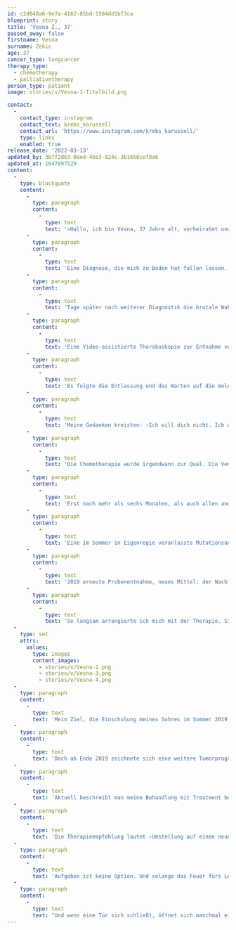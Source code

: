 ```yaml
---
id: c2d048a6-9e7a-4182-85bd-1584dd1bf3ca
blueprint: story
title: 'Vesna Z., 37'
passed_away: false
firstname: Vesna
surname: Zekic
age: 37
cancer_type: lungcancer
therapy_type:
  - chemotherapy
  - palliativetherapy
person_type: patient
image: stories/v/Vesna-1-Titelbild.png

contact:
  -
    contact_type: instagram
    contact_text: krebs_karussell
    contact_url: 'https://www.instagram.com/krebs_karussell/'
    type: links
    enabled: true
release_date: '2022-03-13'
updated_by: 3b7f2d63-0aed-4ba3-824c-3b1650cef8a6
updated_at: 1647897529
content:
  -
    type: blockquote
    content:
      -
        type: paragraph
        content:
          -
            type: text
            text: '»Hallo, ich bin Vesna, 37 Jahre alt, verheiratet und Mama eines 8-jährigen Sohnes. Der 28. Januar 2016 hat meine Welt, mein Denken, mein Leben und mich fast zerstört: Nicht-kleinzelliges Adenokarzinom der Lunge mit Lymphangiosis Carcinomatosa (eine Form der Lungen-Metastasierung) und Verdacht auf Pleurakarzinose (Tumorbefall des Rippenfells).'
      -
        type: paragraph
        content:
          -
            type: text
            text: 'Eine Diagnose, die mich zu Boden hat fallen lassen. Und das meine ich wortwörtlich. Mein Gedanke: ›Bis Ostern haste noch und dann war’s das.‹ Zurück lässt du deinen Mann, deinen gerade dreijährigen Sohn, Familie, Freunde.'
      -
        type: paragraph
        content:
          -
            type: text
            text: 'Tage später nach weiterer Diagnostik die brutale Wahrheit: Maligne Zellen im Pleuraerguss (eine Ansammlung von Flüssigkeit zwischen innerer Wand des Brustkorbs und Lunge). Operation unmöglich. Bäm. Naja, Ostern ist ja noch nicht.'
      -
        type: paragraph
        content:
          -
            type: text
            text: 'Eine Video-assistierte Thorakoskopie zur Entnahme von Gewebeproben an der Lunge erfolgte. Das Ergebnis: Anlage einer Dauerdrainage, um den Erguss abzulassen. All das ohne Vorwarnung. Da lag ich nun. Mit einem Schlauch, der zwischen meinen Rippen hervorlugte.'
      -
        type: paragraph
        content:
          -
            type: text
            text: 'Es folgte die Entlassung und das Warten auf die molekular pathologischen Ergebnisse. Die Drainage musste ich jetzt selber an den Sekretbeutel anschließen. Keine Hilfestellung, nichts. Einfach nichts. Ich war mir selbst überlassen. Scham, Ekel, Angst, Überforderung, Hilflosigkeit. Doch letztendlich lernte ich auch, damit zu leben und zurechtzukommen. Nach einiger Zeit lagen die weiteren Ergebnisse vor: Keine Mutation gefunden, also begannen wir mit der Chemotherapie.'
      -
        type: paragraph
        content:
          -
            type: text
            text: 'Meine Gedanken kreisten: ›Ich will dich nicht. Ich will das alles nicht. Verschwinde aus mir, aus meinem Körper, aus meinen Zellen. Ich hasse dich. Doch du bleibst. Und da du ungebeten einfach bleibst, stelle ich mich dir in den Weg.‹'
      -
        type: paragraph
        content:
          -
            type: text
            text: 'Die Chemotherapie wurde irgendwann zur Qual. Die Venen machten nicht mehr mit. Port? Darüber wurde kein Wort verloren.'
      -
        type: paragraph
        content:
          -
            type: text
            text: 'Erst nach mehr als sechs Monaten, als auch allen anderen klar wurde, dass meine Venen am Ende sind, wurde mir endlich ein Port gelegt. Zu dem Zeitpunkt hatte ich bereits mit einer Tumorprogression zu kämpfen. Therapieoptionen? Keine.'
      -
        type: paragraph
        content:
          -
            type: text
            text: 'Eine im Sommer in Eigenregie veranlasste Mutationsanalyse gab einen entscheidenden Impuls. Eine Unterform der MET Mutation, die sogenannte KIF5B MET Fusion, wird entdeckt. Meine Rettung. Denn nun konnte mir eine zielgerichtete Therapie mit Crizotinib angeboten werden. Beginn der Therapie: Januar 2017. Zwei wertvolle Jahre schenkte mir das Medikament, bis es wieder zu einer Tumorprogression kommt.'
      -
        type: paragraph
        content:
          -
            type: text
            text: '2019 erneute Probenentnahme, neues Mittel: der Nachfolger. Ein sogenanntes ›Dirty Drug‹. Hilft viel, aber die Liste der Nebenwirkungen scheint endlos. Erste Fragen türmen sich auf: Lebensqualität oder Lebensdauer? Was will ich?'
      -
        type: paragraph
        content:
          -
            type: text
            text: 'So langsam arrangierte ich mich mit der Therapie. Sie warf mich immer wieder zurück und verlangte nach wie vor sehr viel von mir ab. Doch wie der Phönix aus der Asche, erhob ich mich täglich aufs Neue. So lange wie es mir irgendwie möglich war, lebte ich meine unbändige Lebenslust und meinen Lebenswillen aus.'
  -
    type: set
    attrs:
      values:
        type: images
        content_images:
          - stories/v/Vesna-2.png
          - stories/v/Vesna-3.png
          - stories/v/Vesna-4.png
  -
    type: paragraph
    content:
      -
        type: text
        text: 'Mein Ziel, die Einschulung meines Sohnes im Sommer 2019 mitzuerleben, rückte immer näher. Und ja, ich war dabei! Ein unfassbar emotionaler Tag für mich. Der Grossteil der wichtigsten Personen in meinem bzw. unserem Leben war bei diesem Meilenstein dabei. Ich war unendlich glücklich. Nächstes Ziel: Schulwechsel.'
  -
    type: paragraph
    content:
      -
        type: text
        text: 'Doch ab Ende 2019 zeichnete sich eine weitere Tumorprogression ab. Waren all die schlechten Tage umsonst? Irgendwie ging es erstmal weiter. Therapieanpassung, dann wieder Änderung, engmaschigere Kontrollen und der Versuch den Zustand halbwegs stabil zu halten. Und dann kam zu allem Überfluss noch Corona um die Ecke. Den ersten Lockdown hatte ich sehr genossen, da er mir so viel Zeit mit meinem Sohn bescherte. Und ich genieße es noch immer. Doch mit Corona und dem Fortschreiten meiner Erkrankung stoße auch ich an meine Grenzen.'
  -
    type: paragraph
    content:
      -
        type: text
        text: 'Aktuell beschreibt man meine Behandlung mit Treatment beyond progression.'
  -
    type: paragraph
    content:
      -
        type: text
        text: 'Die Therapieempfehlung lautet ›Umstellung auf einen neuen MET Inhibitor‹. Ein Medikament, welches bisher nur in den USA und in der Schweiz zugelassen ist. Nun liegt die ganze Hoffnung darin, eine Kostenübernahme durch die Krankenkasse hierfür zu erwirken. Bisher gibt es keine positive Antwort, so dass es spannend bleibt, wie es weitergeht. Für Hilfe, Ratschläge, weitere Tipps bin ich dankbar.'
  -
    type: paragraph
    content:
      -
        type: text
        text: 'Aufgeben ist keine Option. Und solange das Feuer fürs Leben in mir brennt, werde ich weiter machen. Für mich. Für meinen Sohn und meine Familie.'
  -
    type: paragraph
    content:
      -
        type: text
        text: "Und wenn eine Tür sich schließt, öffnet sich manchmal eine andere … in meinem Fall ein großes Wunder. Eine Therapie wurde mir nicht ermöglicht, jedoch hat sich die Uniklinik Köln für eine Alternative eingesetzt: ein individueller Heilversuch. Eine Chance von 50\_%. Keine Studie oder Daten für Fälle wie meinen vorhanden. Doch ein wenig Hoffnung bleibt. Die Therapie habe ich inzwischen begonnen und die nächsten Untersuchungen und Verlaufskontrollen stehen an. Die nächste Zeit wird nervenaufreibend, sorgenvoll und doch dreht mein Leben sich weiter. Zugleich bin ich glücklich über die Therapieoption, voller Hoffnung und dennoch bleibt die Angst. Ein Drahtseilakt, die Balance bei diesen völlig unterschiedlichen Gefühlslagen zu halten. Doch auch dem werde ich mich stellen und mich auffangen lassen, wenn es scheinbar keinen Halt mehr gibt.«"
---
```

